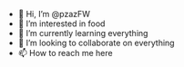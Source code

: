 - 👋 Hi, I’m @pzazFW
- 👀 I’m interested in food
- 🌱 I’m currently learning everything
- 💞️ I’m looking to collaborate on everything
- 📫 How to reach me here

<!---
pzazFW/pzazFW is a ✨ special ✨ repository because its `README.md` (this file) appears on your GitHub profile.
You can click the Preview link to take a look at your changes.
--->
